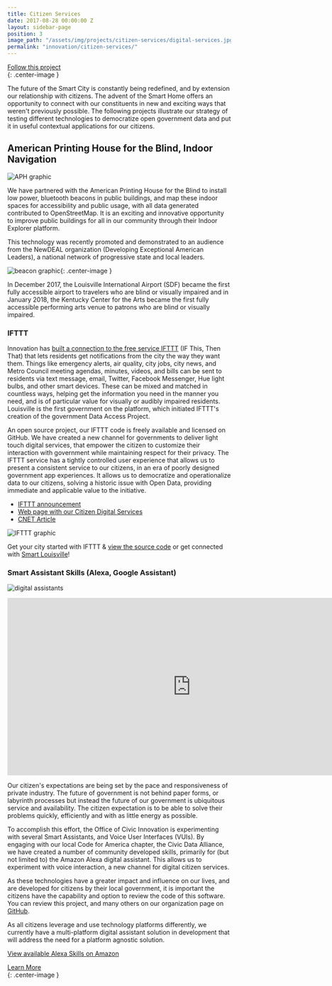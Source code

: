 ```yaml
---
title: Citizen Services
date: 2017-08-28 00:00:00 Z
layout: sidebar-page
position: 3
image_path: "/assets/img/projects/citizen-services/digital-services.jpg"
permalink: "innovation/citizen-services/"
---
```


<div class="end-xs hidden-xs col-md-4 button-wrap">
<a class="usa-button usa-button-outline link--external" href="https://public.govdelivery.com/accounts/KYLOUISVILLE/subscriber/new?category_id=KYLOUISVILLE_C69" target="_blank">Follow this project</a>
</div>{: .center-image }

The future of the Smart City is constantly being redefined, and by extension our relationship with citizens. The advent of the Smart Home offers an opportunity to connect with our constituents in new and exciting ways that weren't previously possible. The following projects illustrate our strategy of testing different technologies to democratize open government data and put it in useful contextual applications for our citizens.

## American Printing House for the Blind, Indoor Navigation

![APH graphic](/assets/img/projects/citizen-services/aph.jpg)

We have partnered with the American Printing House for the Blind to install low power, bluetooth beacons in public buildings, and map these indoor spaces for accessibility and public usage, with all data generated contributed to OpenStreetMap. It is an exciting and innovative opportunity to improve public buildings for all in our community through their Indoor Explorer platform.

This technology was recently promoted and demonstrated to an audience from the NewDEAL organization (Developing Exceptional American Leaders), a national network of progressive state and local leaders.

![beacon graphic](/assets/img/projects/citizen-services/beacon.png){: .center-image }

In December 2017, the Louisville International Airport (SDF) became the first fully accessible airport to travelers who are blind or visually impaired and in January 2018, the Kentucky Center for the Arts became the first fully accessible performing arts venue to patrons who are blind or visually impaired.

### IFTTT

Innovation has [built a connection to the free service IFTTT](https://ifttt.com/smartlouisville) (IF This, Then That) that lets residents get notifications from the city the way they want them.  Things like emergency alerts, air quality, city jobs, city news, and Metro Council meeting agendas, minutes, videos, and bills can be sent to residents via text message, email, Twitter, Facebook Messenger, Hue light bulbs, and other smart devices. These can be mixed and matched in countless ways, helping get the information you need in the manner you need, and is of particular value for visually or audibly impaired residents.  Louisville is the first government on the platform, which initiated IFTTT's creation of the government Data Access Project.

An open source project, our IFTTT code is freely available and licensed on GitHub. We have created a new channel for governments to deliver light touch digital services, that empower the citizen to customize their interaction with government while maintaining respect for their privacy. The IFTTT service has a tightly controlled user experience that allows us to present a consistent service to our citizens, in an era of poorly designed government app experiences. It allows us to democratize and operationalize data to our citizens, solving a historic issue with Open Data, providing immediate and applicable value to the initiative. 

* [IFTTT announcement](https://medium.com/louisville-metro-opi2/mayor-fischer-announces-city-partnership-with-ifttt-76f7b1fe2ce0)
* [Web page with our Citizen Digital Services](https://projects.lsvll.io/projects/citizen-services/)
* [CNET Article](https://www.cnet.com/news/hows-the-air-up-there-in-louisville-you-can-just-ask-your-light-bulbs/)

![IFTTT graphic](/assets/img/projects/citizen-services/ifttt.webp)

Get your city started with IFTTT & [view the source code](https://github.com/LouisvilleMetro-Innovation) or get connected with [Smart Louisville](https://ifttt.com/smartlouisville)!

### Smart Assistant Skills (Alexa, Google Assistant)

![digital assistants](/assets/img/projects/citizen-services/assistants.png)

<iframe src="https://www.cnet.com/videos/share/how-a-kentucky-city-connects-to-the-cnet-smart-apartment/" width="825" height="400" frameBorder="0" seamless="seamless" allowFullScreen></iframe>

Our citizen's expectations are being set by the pace and responsiveness of private industry. The future of government is not behind paper forms, or labyrinth processes but instead the future of our government is ubiquitous service and availability. The citizen expectation is to be able to solve their problems quickly, efficiently and with as little energy as possible.

To accomplish this effort, the Office of Civic Innovation is experimenting with several Smart Assistants, and Voice User Interfaces (VUIs). By engaging with our local Code for America chapter, the Civic Data Alliance, we have created a number of community developed skills, primarily for (but not limited to) the Amazon Alexa digital assistant. This allows us to experiment with voice interaction, a new channel for digital citizen services.

As these technologies have a greater impact and influence on our lives, and are developed for citizens by their local government, it is important the citizens have the capability and option to review the code of this software. You can review this project, and many others on our organization page on [GitHub](https://github.com/louisvillemetro-innovation).

As all citizens leverage and use technology platforms differently, we currently have a multi-platform digital assistant solution in development that will address the need for a platform agnostic solution.

[View available Alexa Skills on Amazon](https://www.amazon.com/s/ref=nb_sb_noss_2?url=search-alias%3Dalexa-skills&field-keywords=Louisville)

<div class="end-xs hidden-xs col-md-3 button-wrap">
<a class="usa-button usa-button-outline link--external" href="https://projects.lsvll.io/projects/citizen-services/">Learn More</a>
</div>{: .center-image }
